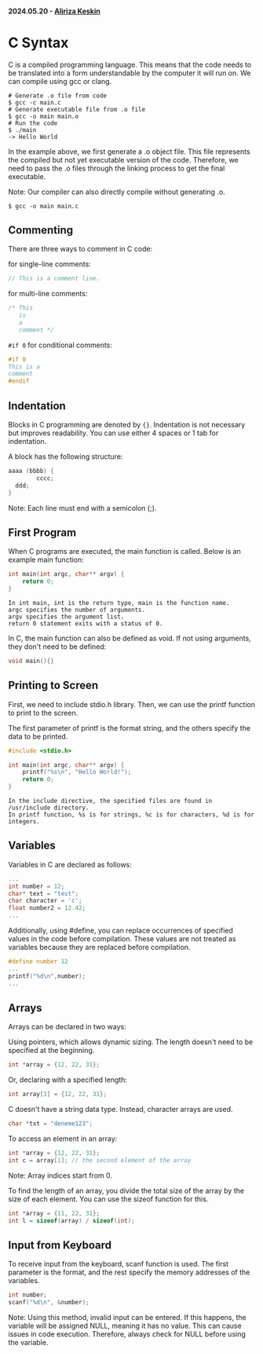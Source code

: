 #### 2024.05.20 - [Aliriza Keskin](https://github.com/sulincix)

# C Syntax

C is a compiled programming language.
This means that the code needs to be translated into a form understandable by the computer it will run on.
We can compile using gcc or clang.

```shell
# Generate .o file from code
$ gcc -c main.c
# Generate executable file from .o file
$ gcc -o main main.o
# Run the code
$ ./main
-> Hello World
```

In the example above, we first generate a .o object file.
This file represents the compiled but not yet executable version of the code.
Therefore, we need to pass the .o files through the linking process to get the final executable.

Note: Our compiler can also directly compile without generating .o.

```shell
$ gcc -o main main.c
```

## Commenting

There are three ways to comment in C code:

for single-line comments:

```c
// This is a comment line.
```

for multi-line comments:

```c
/* This
   is
   a
   comment */
```

`#if 0` for conditional comments:

```c
#if 0
This is a
comment
#endif
```

## Indentation

Blocks in C programming are denoted by `{}`.
Indentation is not necessary but improves readability.
You can use either 4 spaces or 1 tab for indentation.

A block has the following structure:

```c
aaaa (bbbb) {
        cccc;
  ddd;
}
```

Note: Each line must end with a semicolon (;).

## First Program

When C programs are executed, the main function is called.
Below is an example main function:

```c
int main(int argc, char** argv) {
    return 0;
}
```

    In int main, int is the return type, main is the function name.
    argc specifies the number of arguments.
    argv specifies the argument list.
    return 0 statement exits with a status of 0.

In C, the main function can also be defined as void.
If not using arguments, they don't need to be defined:

```c
void main(){}
```

## Printing to Screen

First, we need to include stdio.h library.
Then, we can use the printf function to print to the screen.

The first parameter of printf is the format string, and the others specify the data to be printed.

```c
#include <stdio.h>

int main(int argc, char** argv) {
    printf("%s\n", "Hello World!");
    return 0;
}
```

    In the include directive, the specified files are found in /usr/include directory.
    In printf function, %s is for strings, %c is for characters, %d is for integers.

## Variables

Variables in C are declared as follows:

```c
...
int number = 12;
char* text = "test";
char character = 'c';
float number2 = 12.42;
...
```

Additionally, using #define, you can replace occurrences of specified values in the code before compilation.
These values are not treated as variables because they are replaced before compilation.

```c
#define number 12
...
printf("%d\n",number);
...
```

## Arrays

Arrays can be declared in two ways:

Using pointers, which allows dynamic sizing.
The length doesn't need to be specified at the beginning.

```c
int *array = {12, 22, 31};
```

Or, declaring with a specified length:

```c
int array[3] = {12, 22, 31};
```

C doesn't have a string data type.
Instead, character arrays are used.

```c
char *txt = "deneme123";
```

To access an element in an array:

```c
int *array = {12, 22, 31};
int c = array[1]; // the second element of the array
```

Note: Array indices start from 0.

To find the length of an array, you divide the total size of the array by the size of each element.
You can use the sizeof function for this.

```c
int *array = {11, 22, 31};
int l = sizeof(array) / sizeof(int);
```

## Input from Keyboard

To receive input from the keyboard, scanf function is used.
The first parameter is the format, and the rest specify the memory addresses of the variables.

```c
int number;
scanf("%d\n", &number);
```

Note: Using this method, invalid input can be entered.
If this happens, the variable will be assigned NULL, meaning it has no value.
This can cause issues in code execution.
Therefore, always check for NULL before using the variable.
